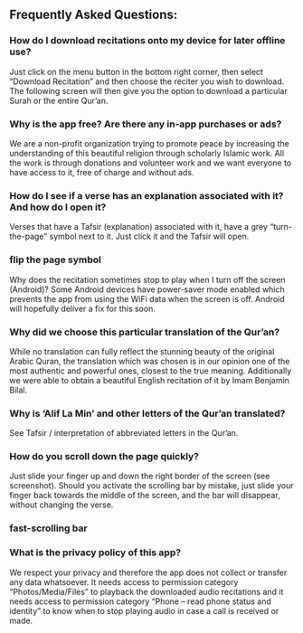 ## Frequently Asked Questions:

### How do I download recitations onto my device for later offline use?

Just click on the menu button in the bottom right corner, then select “Download Recitation” and then choose the reciter you wish to download. The following screen will then give you the option to download a particular Surah or the entire Qur’an.

### Why is the app free? Are there any in-app purchases or ads?

We are a non-profit organization trying to promote peace by increasing the understanding of this beautiful religion through scholarly Islamic work. All the work is through donations and volunteer work and we want everyone to have access to it, free of charge and without ads.

### How do I see if a verse has an explanation associated with it? And how do I open it?
Verses that have a Tafsir (explanation) associated with it, have a grey “turn-the-page” symbol next to it. Just click it and the Tafsir will open.

### flip the page symbol

Why does the recitation sometimes stop to play when I turn off the screen (Android)?
Some Android devices have power-saver mode enabled which prevents the app from using the WiFi data when the screen is off. Android will hopefully deliver a fix for this soon.

### Why did we choose this particular translation of the Qur’an?

While no translation can fully reflect the stunning beauty of the original Arabic Quran, the translation which was chosen is in our opinion one of the most authentic and powerful ones, closest to the true meaning. Additionally we were able to obtain a beautiful English recitation of it by Imam Benjamin Bilal.

### Why is ‘Alif La Min’ and other letters of the Qur’an translated?

See Tafsir / interpretation of abbreviated letters in the Qur’an.

### How do you scroll down the page quickly?

Just slide your finger up and down the right border of the screen (see screenshot). Should you activate the scrolling bar by mistake, just slide your finger back towards the middle of the screen, and the bar will disappear, without changing the verse.

### fast-scrolling bar

### What is the privacy policy of this app? 

We respect your privacy and therefore the app does not collect or transfer any data whatsoever. It needs access to permission category “Photos/Media/Files” to playback the downloaded audio recitations and it needs access to permission category “Phone – read phone status and identity” to know when to stop playing audio in case a call is received or made.
